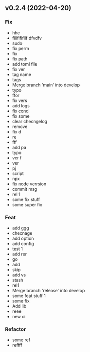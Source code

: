 ## v0.2.4 (2022-04-20)

### Fix

- hhe
- fiiifififiif dfvdfv
- sudo
- fix perm
- fix
- fix path
- add toml file
- fix ver
- tag name
- tags
- Merge branch 'main' into develop
- typo
- ffor
- fix vers
- add logs
- fix cond
- fix some
- clear checngelog
- remove
- fix d
- re
- fff
- add pa
- typo
- ver f
- ver
- pj
- script
- npx
- fix node verrsion
- commit msg
- rel 1
- some fix stuff
- some super fix

### Feat

- add ggg
- checnage
- add option
- add config
- test 1
- add rer
- go
- add
- skip
- add vs
- stash
- rel1
- Merge branch 'release' into develop
- some feat stuff 1
- some fix
- Add lib
- reee
- new ci

### Refactor

- some ref
- reffff
